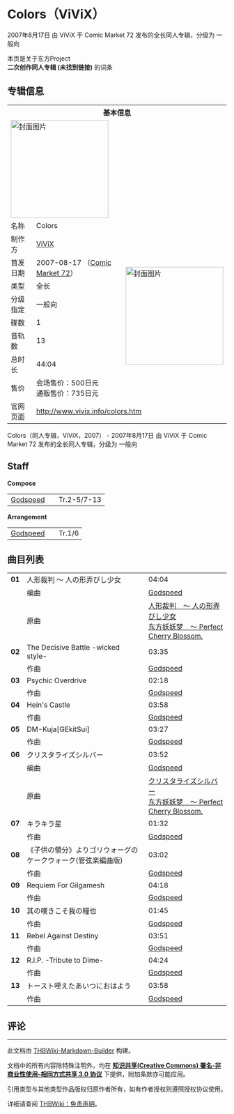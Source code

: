 # Colors（ViViX）

<!-- source html: G:\repos\THBWiki-Markdown-Builder\THBWikiMarkdown\Temp\main\0\0d\ns0%3AColors%EF%BC%88ViViX%EF%BC%89.html -->

2007年8月17日 由 ViViX 于 Comic Market 72 发布的全长同人专辑，分级为 一般向

本页是关于东方Project  
 **二次创作同人专辑 (未找到链接)** 的词条

## 专辑信息

<table><tbody><tr><th colspan="3">基本信息</th></tr><tr><td class="cover-artwork-mobile" colspan="2"><a href="./文件-Colors（ViViX）封面.jpg.md" class="image" title="封面图片"><img alt="封面图片" src="https://upload.thwiki.cc/thumb/9/9e/Colors%EF%BC%88ViViX%EF%BC%89%E5%B0%81%E9%9D%A2.jpg/224px-Colors%EF%BC%88ViViX%EF%BC%89%E5%B0%81%E9%9D%A2.jpg" decoding="async" loading="lazy" width="224" height="224" srcset="https://upload.thwiki.cc/9/9e/Colors%EF%BC%88ViViX%EF%BC%89%E5%B0%81%E9%9D%A2.jpg 1.5x" data-file-width="250" data-file-height="250"></a></td>
</tr><tr><td class="label">名称</td><td colspan="2"> Colors </td></tr><tr><td class="label">制作方</td><td><a href="./ViViX.md" title="ViViX">ViViX</a></td><td class="cover-artwork" rowspan="8" style="min-width:224px;"><a href="./文件-Colors（ViViX）封面.jpg.md" class="image" title="封面图片"><img alt="封面图片" src="https://upload.thwiki.cc/thumb/9/9e/Colors%EF%BC%88ViViX%EF%BC%89%E5%B0%81%E9%9D%A2.jpg/224px-Colors%EF%BC%88ViViX%EF%BC%89%E5%B0%81%E9%9D%A2.jpg" decoding="async" loading="lazy" width="224" height="224" srcset="https://upload.thwiki.cc/9/9e/Colors%EF%BC%88ViViX%EF%BC%89%E5%B0%81%E9%9D%A2.jpg 1.5x" data-file-width="250" data-file-height="250"></a></td>
</tr><tr><td class="label">首发日期</td><td>2007-08-17&#160;（<a href="/展会作品列表?e=Comic+Market%2372">Comic Market 72</a>）</td></tr><tr><td class="label">类型</td><td>全长</td></tr><tr><td class="label">分级指定</td><td>一般向</td></tr><tr><td class="label">碟数</td><td>1</td></tr><tr><td class="label">音轨数</td><td>13</td></tr><tr><td class="label">总时长</td><td>44:04</td></tr><tr><td class="label">售价</td><td>会场售价：500日元<br>通贩售价：735日元</td></tr>
<tr><td class="label">官网页面</td><td colspan="2"><a rel="nofollow" class="external free" href="http://www.vivix.info/colors.htm">http://www.vivix.info/colors.htm</a></td></tr></tbody></table>

Colors（同人专辑，ViViX，2007） - 2007年8月17日 由 ViViX 于 Comic Market 72 发布的全长同人专辑，分级为 一般向

## Staff
  
 **Compose**   

<table><tbody><tr><td><a href="./Godspeed.md" title="Godspeed">Godspeed</a></td><td></td><td>Tr.2-5/7-13</td></tr></tbody></table>

  
 **Arrangement**   

<table><tbody><tr><td><a href="./Godspeed.md" title="Godspeed">Godspeed</a></td><td></td><td>Tr.1/6</td></tr></tbody></table>



## 曲目列表

<table><tbody><tr><td id="1" class="infoYD"><b>01</b></td><td id="人形裁判_～_人の形弄びし少女" colspan="2" class="title">人形裁判 ～ 人の形弄びし少女<span class="thcsearchlinks"><a rel="nofollow" class="external text" href="https://cd.thwiki.cc?arrange=Godspeed&amp;ogmusic=人形裁判　～ 人の形弄びし少女&amp;fromwiki=Colors（ViViX）"><span title="搜索相似同人曲"></span></a></span></td><td class="time">04:04</td></tr><tr><td class="left"></td><td class="label">编曲</td><td class="text" colspan="2"><a href="./Godspeed.md" title="Godspeed">Godspeed</a><span class="thcsearchlinks"><a rel="nofollow" class="external text" href="https://cd.thwiki.cc?arrange=，Godspeed&amp;fromwiki=Colors（ViViX）"><span></span></a></span></td></tr><tr><td class="left"></td><td class="label">原曲</td><td class="text" colspan="2"><span class="thcsearchlinks"><a rel="nofollow" class="external text" href="https://cd.thwiki.cc?ogmusic=人形裁判　～ 人の形弄びし少女&amp;fromwiki=Colors（ViViX）"><span></span></a></span><div class="ogmusic"><a href="./人形裁判_～_人の形弄びし少女.md" class="mw-redirect" title="人形裁判 ～ 人の形弄びし少女">人形裁判　～ 人の形弄びし少女</a></div><div class="source"><a href="./东方妖妖梦_～_Perfect_Cherry_Blossom..md" class="mw-redirect" title="东方妖妖梦 ～ Perfect Cherry Blossom.">东方妖妖梦　～ Perfect Cherry Blossom.</a></div></td></tr>
<tr><td id="2" class="infoYL"><b>02</b></td><td id="The_Decisive_Battle_-wicked_style-" colspan="2" class="title">The Decisive Battle -wicked style-<span class="thcsearchlinks"><a rel="nofollow" class="external text" href="https://cd.thwiki.cc?arrange=Godspeed&amp;fromwiki=Colors（ViViX）"><span title="搜索相似同人曲"></span></a></span></td><td class="time">03:35</td></tr><tr><td class="left"></td><td class="label">作曲</td><td class="text" colspan="2"><a href="./Godspeed.md" title="Godspeed">Godspeed</a><span class="thcsearchlinks"><a rel="nofollow" class="external text" href="https://cd.thwiki.cc?arrange=，Godspeed&amp;fromwiki=Colors（ViViX）"><span></span></a></span></td></tr>
<tr><td id="3" class="infoYL"><b>03</b></td><td id="Psychic_Overdrive" colspan="2" class="title">Psychic Overdrive<span class="thcsearchlinks"><a rel="nofollow" class="external text" href="https://cd.thwiki.cc?arrange=Godspeed&amp;fromwiki=Colors（ViViX）"><span title="搜索相似同人曲"></span></a></span></td><td class="time">02:18</td></tr><tr><td class="left"></td><td class="label">作曲</td><td class="text" colspan="2"><a href="./Godspeed.md" title="Godspeed">Godspeed</a><span class="thcsearchlinks"><a rel="nofollow" class="external text" href="https://cd.thwiki.cc?arrange=，Godspeed&amp;fromwiki=Colors（ViViX）"><span></span></a></span></td></tr>
<tr><td id="4" class="infoYL"><b>04</b></td><td id="Hein&#39;s_Castle" colspan="2" class="title">Hein&#39;s Castle<span class="thcsearchlinks"><a rel="nofollow" class="external text" href="https://cd.thwiki.cc?arrange=Godspeed&amp;fromwiki=Colors（ViViX）"><span title="搜索相似同人曲"></span></a></span></td><td class="time">03:58</td></tr><tr><td class="left"></td><td class="label">作曲</td><td class="text" colspan="2"><a href="./Godspeed.md" title="Godspeed">Godspeed</a><span class="thcsearchlinks"><a rel="nofollow" class="external text" href="https://cd.thwiki.cc?arrange=，Godspeed&amp;fromwiki=Colors（ViViX）"><span></span></a></span></td></tr>
<tr><td id="5" class="infoYL"><b>05</b></td><td id="DM-Kuja&#91;GEkitSui&#93;" colspan="2" class="title">DM-Kuja&#91;GEkitSui&#93;<span class="thcsearchlinks"><a rel="nofollow" class="external text" href="https://cd.thwiki.cc?arrange=Godspeed&amp;fromwiki=Colors（ViViX）"><span title="搜索相似同人曲"></span></a></span></td><td class="time">03:27</td></tr><tr><td class="left"></td><td class="label">作曲</td><td class="text" colspan="2"><a href="./Godspeed.md" title="Godspeed">Godspeed</a><span class="thcsearchlinks"><a rel="nofollow" class="external text" href="https://cd.thwiki.cc?arrange=，Godspeed&amp;fromwiki=Colors（ViViX）"><span></span></a></span></td></tr>
<tr><td id="6" class="infoYD"><b>06</b></td><td id="クリスタライズシルバー" colspan="2" class="title">クリスタライズシルバー<span class="thcsearchlinks"><a rel="nofollow" class="external text" href="https://cd.thwiki.cc?arrange=Godspeed&amp;ogmusic=クリスタライズシルバー&amp;fromwiki=Colors（ViViX）"><span title="搜索相似同人曲"></span></a></span></td><td class="time">03:52</td></tr><tr><td class="left"></td><td class="label">编曲</td><td class="text" colspan="2"><a href="./Godspeed.md" title="Godspeed">Godspeed</a><span class="thcsearchlinks"><a rel="nofollow" class="external text" href="https://cd.thwiki.cc?arrange=，Godspeed&amp;fromwiki=Colors（ViViX）"><span></span></a></span></td></tr><tr><td class="left"></td><td class="label">原曲</td><td class="text" colspan="2"><span class="thcsearchlinks"><a rel="nofollow" class="external text" href="https://cd.thwiki.cc?ogmusic=クリスタライズシルバー&amp;fromwiki=Colors（ViViX）"><span></span></a></span><div class="ogmusic"><a href="./クリスタライズシルバー.md" class="mw-redirect" title="クリスタライズシルバー">クリスタライズシルバー</a></div><div class="source"><a href="./东方妖妖梦_～_Perfect_Cherry_Blossom..md" class="mw-redirect" title="东方妖妖梦 ～ Perfect Cherry Blossom.">东方妖妖梦　～ Perfect Cherry Blossom.</a></div></td></tr>
<tr><td id="7" class="infoYL"><b>07</b></td><td id="キラキラ星" colspan="2" class="title">キラキラ星<span class="thcsearchlinks"><a rel="nofollow" class="external text" href="https://cd.thwiki.cc?arrange=Godspeed&amp;fromwiki=Colors（ViViX）"><span title="搜索相似同人曲"></span></a></span></td><td class="time">01:32</td></tr><tr><td class="left"></td><td class="label">作曲</td><td class="text" colspan="2"><a href="./Godspeed.md" title="Godspeed">Godspeed</a><span class="thcsearchlinks"><a rel="nofollow" class="external text" href="https://cd.thwiki.cc?arrange=，Godspeed&amp;fromwiki=Colors（ViViX）"><span></span></a></span></td></tr>
<tr><td id="8" class="infoYL"><b>08</b></td><td id="《子供の領分》よりゴリウォーグのケークウォーク(管弦楽編曲版)" colspan="2" class="title">《子供の領分》よりゴリウォーグのケークウォーク(管弦楽編曲版)<span class="thcsearchlinks"><a rel="nofollow" class="external text" href="https://cd.thwiki.cc?arrange=Godspeed&amp;fromwiki=Colors（ViViX）"><span title="搜索相似同人曲"></span></a></span></td><td class="time">03:02</td></tr><tr><td class="left"></td><td class="label">作曲</td><td class="text" colspan="2"><a href="./Godspeed.md" title="Godspeed">Godspeed</a><span class="thcsearchlinks"><a rel="nofollow" class="external text" href="https://cd.thwiki.cc?arrange=，Godspeed&amp;fromwiki=Colors（ViViX）"><span></span></a></span></td></tr>
<tr><td id="9" class="infoYL"><b>09</b></td><td id="Requiem_For_Gilgamesh" colspan="2" class="title">Requiem For Gilgamesh<span class="thcsearchlinks"><a rel="nofollow" class="external text" href="https://cd.thwiki.cc?arrange=Godspeed&amp;fromwiki=Colors（ViViX）"><span title="搜索相似同人曲"></span></a></span></td><td class="time">04:18</td></tr><tr><td class="left"></td><td class="label">作曲</td><td class="text" colspan="2"><a href="./Godspeed.md" title="Godspeed">Godspeed</a><span class="thcsearchlinks"><a rel="nofollow" class="external text" href="https://cd.thwiki.cc?arrange=，Godspeed&amp;fromwiki=Colors（ViViX）"><span></span></a></span></td></tr>
<tr><td id="10" class="infoYL"><b>10</b></td><td id="其の嘆きこそ我の糧也" colspan="2" class="title">其の嘆きこそ我の糧也<span class="thcsearchlinks"><a rel="nofollow" class="external text" href="https://cd.thwiki.cc?arrange=Godspeed&amp;fromwiki=Colors（ViViX）"><span title="搜索相似同人曲"></span></a></span></td><td class="time">01:45</td></tr><tr><td class="left"></td><td class="label">作曲</td><td class="text" colspan="2"><a href="./Godspeed.md" title="Godspeed">Godspeed</a><span class="thcsearchlinks"><a rel="nofollow" class="external text" href="https://cd.thwiki.cc?arrange=，Godspeed&amp;fromwiki=Colors（ViViX）"><span></span></a></span></td></tr>
<tr><td id="11" class="infoYL"><b>11</b></td><td id="Rebel_Against_Destiny" colspan="2" class="title">Rebel Against Destiny<span class="thcsearchlinks"><a rel="nofollow" class="external text" href="https://cd.thwiki.cc?arrange=Godspeed&amp;fromwiki=Colors（ViViX）"><span title="搜索相似同人曲"></span></a></span></td><td class="time">03:51</td></tr><tr><td class="left"></td><td class="label">作曲</td><td class="text" colspan="2"><a href="./Godspeed.md" title="Godspeed">Godspeed</a><span class="thcsearchlinks"><a rel="nofollow" class="external text" href="https://cd.thwiki.cc?arrange=，Godspeed&amp;fromwiki=Colors（ViViX）"><span></span></a></span></td></tr>
<tr><td id="12" class="infoYL"><b>12</b></td><td id="R.I.P._-Tribute_to_Dime-" colspan="2" class="title">R.I.P. -Tribute to Dime-<span class="thcsearchlinks"><a rel="nofollow" class="external text" href="https://cd.thwiki.cc?arrange=Godspeed&amp;fromwiki=Colors（ViViX）"><span title="搜索相似同人曲"></span></a></span></td><td class="time">04:24</td></tr><tr><td class="left"></td><td class="label">作曲</td><td class="text" colspan="2"><a href="./Godspeed.md" title="Godspeed">Godspeed</a><span class="thcsearchlinks"><a rel="nofollow" class="external text" href="https://cd.thwiki.cc?arrange=，Godspeed&amp;fromwiki=Colors（ViViX）"><span></span></a></span></td></tr>
<tr><td id="13" class="infoYL"><b>13</b></td><td id="トースト咥えたあいつにおはよう" colspan="2" class="title">トースト咥えたあいつにおはよう<span class="thcsearchlinks"><a rel="nofollow" class="external text" href="https://cd.thwiki.cc?arrange=Godspeed&amp;fromwiki=Colors（ViViX）"><span title="搜索相似同人曲"></span></a></span></td><td class="time">03:58</td></tr><tr><td class="left"></td><td class="label">作曲</td><td class="text" colspan="2"><a href="./Godspeed.md" title="Godspeed">Godspeed</a><span class="thcsearchlinks"><a rel="nofollow" class="external text" href="https://cd.thwiki.cc?arrange=，Godspeed&amp;fromwiki=Colors（ViViX）"><span></span></a></span></td></tr></tbody></table>



## 评论




---

此文档由 [THBWiki-Markdown-Builder](https://github.com/Delsin-Yu/THBWiki-Markdown-Builder) 构建。

文档中的所有内容除特殊注明外，均在 [**知识共享(Creative Commons) 署名-非商业性使用-相同方式共享 3.0 协议**](https://creativecommons.org/licenses/by-sa/3.0/deed.zh-hans) 下提供，附加条款亦可能应用。

引用类型与其他类型作品版权归原作者所有，如有作者授权则遵照授权协议使用。

详细请查阅 [THBWiki：免责声明](https://thbwiki.cc/THBWiki:%E5%85%8D%E8%B4%A3%E5%A3%B0%E6%98%8E)。

